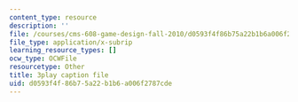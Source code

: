 ```yaml
---
content_type: resource
description: ''
file: /courses/cms-608-game-design-fall-2010/d0593f4f86b75a22b1b6a006f2787cde_68562.vtt
file_type: application/x-subrip
learning_resource_types: []
ocw_type: OCWFile
resourcetype: Other
title: 3play caption file
uid: d0593f4f-86b7-5a22-b1b6-a006f2787cde
---
```

